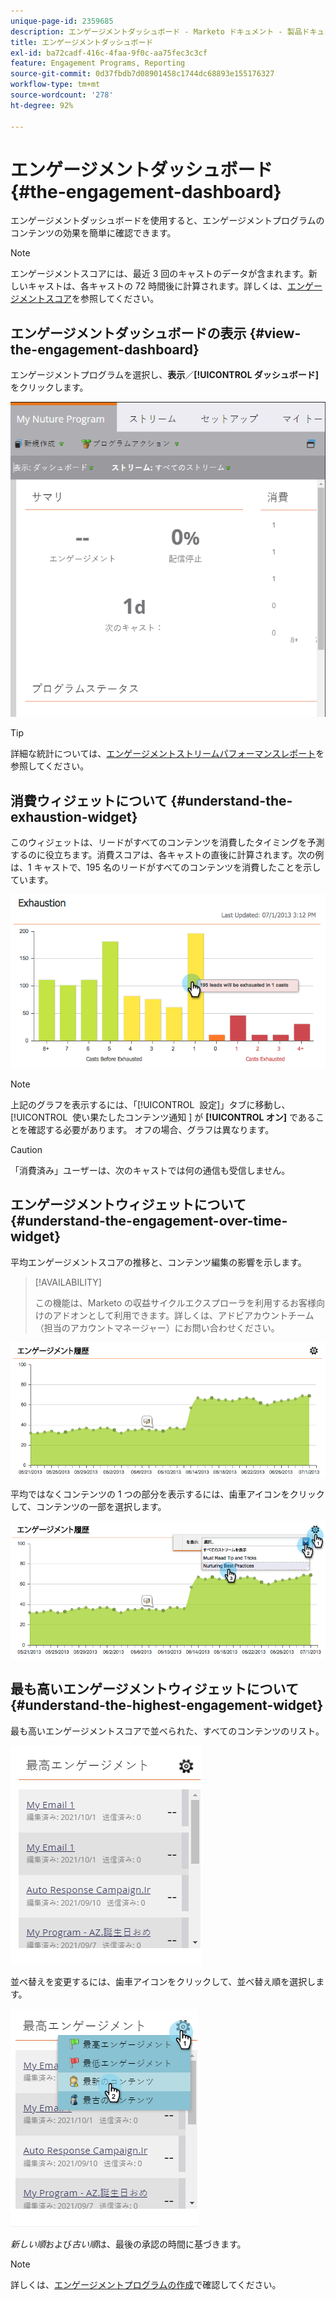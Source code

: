 ```yaml
---
unique-page-id: 2359685
description: エンゲージメントダッシュボード - Marketo ドキュメント - 製品ドキュメント
title: エンゲージメントダッシュボード
exl-id: ba72cadf-416c-4faa-9f0c-aa75fec3c3cf
feature: Engagement Programs, Reporting
source-git-commit: 0d37fbdb7d08901458c1744dc68893e155176327
workflow-type: tm+mt
source-wordcount: '278'
ht-degree: 92%

---
```


# エンゲージメントダッシュボード {#the-engagement-dashboard}

エンゲージメントダッシュボードを使用すると、エンゲージメントプログラムのコンテンツの効果を簡単に確認できます。

>[!NOTE]
>
>エンゲージメントスコアには、最近 3 回のキャストのデータが含まれます。新しいキャストは、各キャストの 72 時間後に計算されます。詳しくは、[エンゲージメントスコア](/help/marketo/product-docs/email-marketing/drip-nurturing/reports-and-notifications/understanding-the-engagement-score.md)を参照してください。

## エンゲージメントダッシュボードの表示 {#view-the-engagement-dashboard}

エンゲージメントプログラムを選択し、**表示**／**[!UICONTROL ダッシュボード]**&#x200B;をクリックします。

![](assets/image2014-9-15-16-3a42-3a41.png)

>[!TIP]
>
>詳細な統計については、[エンゲージメントストリームパフォーマンスレポート](/help/marketo/product-docs/email-marketing/drip-nurturing/reports-and-notifications/engagement-stream-performance-report.md)を参照してください。

## 消費ウィジェットについて {#understand-the-exhaustion-widget}

このウィジェットは、リードがすべてのコンテンツを消費したタイミングを予測するのに役立ちます。消費スコアは、各キャストの直後に計算されます。次の例は、1 キャストで、195 名のリードがすべてのコンテンツを消費したことを示しています。

![](assets/image2014-9-15-16-3a45-3a10.png)

>[!NOTE]
>
>上記のグラフを表示するには、「[!UICONTROL &#x200B; 設定 &#x200B;]」タブに移動し、[!UICONTROL &#x200B; 使い果たしたコンテンツ通知 &#x200B;] が **[!UICONTROL オン]** であることを確認する必要があります。 オフの場合、グラフは異なります。

>[!CAUTION]
>
>「消費済み」ユーザーは、次のキャストでは何の通信も受信しません。

## エンゲージメントウィジェットについて {#understand-the-engagement-over-time-widget}

平均エンゲージメントスコアの推移と、コンテンツ編集の影響を示します。

>[!AVAILABILITY]
>
>この機能は、Marketo の収益サイクルエクスプローラを利用するお客様向けのアドオンとして利用できます。詳しくは、アドビアカウントチーム（担当のアカウントマネージャー）にお問い合わせください。

![](assets/image2014-9-15-16-3a45-3a50.png)

平均ではなくコンテンツの 1 つの部分を表示するには、歯車アイコンをクリックして、コンテンツの一部を選択します。

![](assets/image2014-9-15-16-3a46-3a45.png)

## 最も高いエンゲージメントウィジェットについて {#understand-the-highest-engagement-widget}

最も高いエンゲージメントスコアで並べられた、すべてのコンテンツのリスト。

![](assets/image2014-9-15-16-3a46-3a54.png)

並べ替えを変更するには、歯車アイコンをクリックして、並べ替え順を選択します。

![](assets/image2014-9-15-16-3a46-3a58.png)

_新しい順_&#x200B;および&#x200B;_古い順_&#x200B;は、最後の承認の時間に基づきます。

>[!NOTE]
>
>詳しくは、[エンゲージメントプログラムの作成](/help/marketo/product-docs/email-marketing/drip-nurturing/creating-an-engagement-program/create-an-engagement-program.md)で確認してください。
